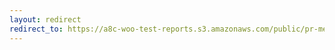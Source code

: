 ```yaml
---
layout: redirect
redirect_to: https://a8c-woo-test-reports.s3.amazonaws.com/public/pr-merge/43449/e2e/index.html
---
```

